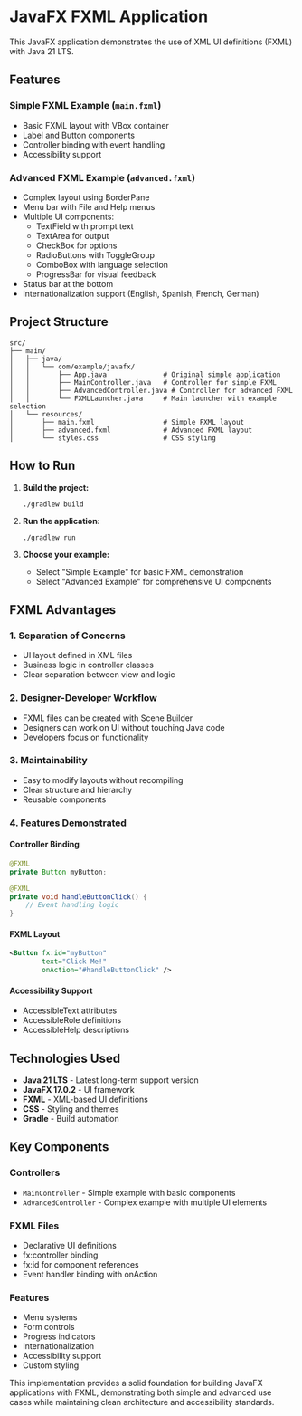 # JavaFX FXML Application

This JavaFX application demonstrates the use of XML UI definitions (FXML) with Java 21 LTS.

## Features

### Simple FXML Example (`main.fxml`)
- Basic FXML layout with VBox container
- Label and Button components
- Controller binding with event handling
- Accessibility support

### Advanced FXML Example (`advanced.fxml`)
- Complex layout using BorderPane
- Menu bar with File and Help menus
- Multiple UI components:
  - TextField with prompt text
  - TextArea for output
  - CheckBox for options
  - RadioButtons with ToggleGroup
  - ComboBox with language selection
  - ProgressBar for visual feedback
- Status bar at the bottom
- Internationalization support (English, Spanish, French, German)

## Project Structure

```
src/
├── main/
│   ├── java/
│   │   └── com/example/javafx/
│   │       ├── App.java              # Original simple application
│   │       ├── MainController.java   # Controller for simple FXML
│   │       ├── AdvancedController.java # Controller for advanced FXML
│   │       └── FXMLLauncher.java     # Main launcher with example selection
│   └── resources/
│       ├── main.fxml                 # Simple FXML layout
│       ├── advanced.fxml             # Advanced FXML layout
│       └── styles.css                # CSS styling
```

## How to Run

1. **Build the project:**
   ```
   ./gradlew build
   ```

2. **Run the application:**
   ```
   ./gradlew run
   ```

3. **Choose your example:**
   - Select "Simple Example" for basic FXML demonstration
   - Select "Advanced Example" for comprehensive UI components

## FXML Advantages

### 1. **Separation of Concerns**
- UI layout defined in XML files
- Business logic in controller classes
- Clear separation between view and logic

### 2. **Designer-Developer Workflow**
- FXML files can be created with Scene Builder
- Designers can work on UI without touching Java code
- Developers focus on functionality

### 3. **Maintainability**
- Easy to modify layouts without recompiling
- Clear structure and hierarchy
- Reusable components

### 4. **Features Demonstrated**

#### Controller Binding
```java
@FXML
private Button myButton;

@FXML
private void handleButtonClick() {
    // Event handling logic
}
```

#### FXML Layout
```xml
<Button fx:id="myButton" 
        text="Click Me!" 
        onAction="#handleButtonClick" />
```

#### Accessibility Support
- AccessibleText attributes
- AccessibleRole definitions
- AccessibleHelp descriptions

## Technologies Used

- **Java 21 LTS** - Latest long-term support version
- **JavaFX 17.0.2** - UI framework
- **FXML** - XML-based UI definitions
- **CSS** - Styling and themes
- **Gradle** - Build automation

## Key Components

### Controllers
- `MainController` - Simple example with basic components
- `AdvancedController` - Complex example with multiple UI elements

### FXML Files
- Declarative UI definitions
- fx:controller binding
- fx:id for component references
- Event handler binding with onAction

### Features
- Menu systems
- Form controls
- Progress indicators
- Internationalization
- Accessibility support
- Custom styling

This implementation provides a solid foundation for building JavaFX applications with FXML, demonstrating both simple and advanced use cases while maintaining clean architecture and accessibility standards.